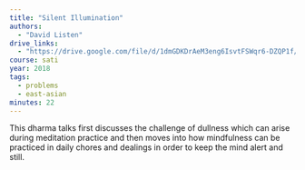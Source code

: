 ```yaml
---
title: "Silent Illumination"
authors:
  - "David Listen"
drive_links:
  - "https://drive.google.com/file/d/1dmGDKDrAeM3eng6IsvtFSWqr6-DZQP1f/view?usp=drive_link"
course: sati
year: 2018
tags:
  - problems
  - east-asian
minutes: 22
---
```


This dharma talks first discusses the challenge of dullness which can arise during meditation practice and then moves into how mindfulness can be practiced in daily chores and dealings in order to keep the mind alert and still.

